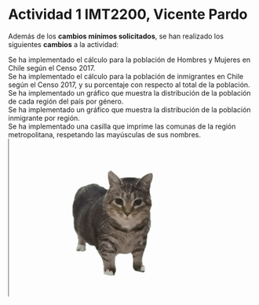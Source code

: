 # Actividad 1 IMT2200, Vicente Pardo
Además de los **cambios mínimos solicitados**, se han realizado los siguientes **cambios** a la actividad:
<summary>Se ha implementado el cálculo para la población de Hombres y Mujeres en Chile según el Censo 2017.</summary>
<summary>Se ha implementado el cálculo para la población de inmigrantes en Chile según el Censo 2017, y su porcentaje con respecto al total de la población.</summary>
<summary>Se ha implementado un gráfico que muestra la distribución de la población de cada región del país por género.</summary>
<summary>Se ha implementado un gráfico que muestra la distribución de la población inmigrante por región.</summary>
<summary>Se ha implementado una casilla que imprime las comunas de la región metropolitana, respetando las mayúsculas de sus nombres.</summary>


<img src="/spinning-spining-cat.gif">